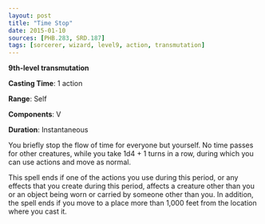 ```yaml
---
layout: post
title: "Time Stop"
date: 2015-01-10
sources: [PHB.283, SRD.187]
tags: [sorcerer, wizard, level9, action, transmutation]
---
```


**9th-level transmutation**

**Casting Time**: 1 action

**Range**: Self

**Components**: V

**Duration**: Instantaneous

You briefly stop the flow of time for everyone but yourself. No time passes for other creatures, while you take 1d4 + 1 turns in a row, during which you can use actions and move as normal.

This spell ends if one of the actions you use during this period, or any effects that you create during this period, affects a creature other than you or an object being worn or carried by someone other than you. In addition, the spell ends if you move to a place more than 1,000 feet from the location where you cast it.
